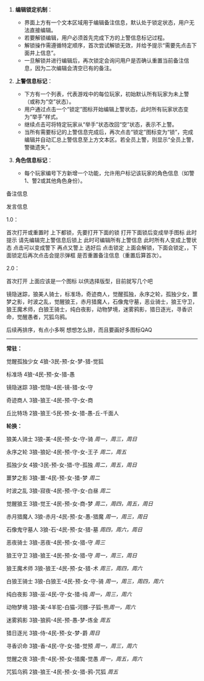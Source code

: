 1. **编辑锁定机制**：
   - 界面上方有一个文本区域用于编辑备注信息，默认处于锁定状态，用户无法直接编辑。
   - 若要解锁编辑，用户必须首先完成下方的上警信息标记过程。
   - 解锁操作需遵循特定顺序，首次尝试解锁无效，并给予提示“需要先点击下面井上信息”。
   - 一旦解锁并进行编辑后，再次锁定会询问用户是否确认重置当前备注信息，因为二次编辑会清空已有的备注。

2. **上警信息标记**：
   - 下方有一个列表，代表游戏中的每位玩家，初始默认所有玩家为未上警（或称为“空”状态）。
   - 用户通过点击一个“锁定”图标开始编辑上警状态，此时所有玩家状态变为“举手”样式。
   - 继续点击可将特定玩家从“举手”状态改回“空”状态，表示不上警。
   - 当所有需要标记的上警信息完成后，再次点击“锁定”图标变为“锁”，完成编辑并自动汇总上警信息至上方文本区。若全员上警，则显示“全员上警，警徽遗失”。

3. **角色信息标记**：
   - 每个玩家编号下方新增一个功能，允许用户标记该玩家的角色信息（如警1、警2或其他角色身份）。

备注信息

发言信息

1.0：

首次打开或重置时  上下都锁，先要打开下面的锁  打开下面锁后变成举手图标  此时提示 请先编辑完上警信息后锁上  此时可编辑所有上警信息 此时所有人变成上警状态 点击可以变成警下 再点又警上  选好后 点击锁定 上面会解锁，下面会锁定，，下面锁定后再次点击会提示弹框 是否重置备注信息（重置后算首次）。

2.0：

首次打开   上面应该是一个图标  以供选择版型，目前就写几个吧  

镜隐迷踪，狼美人骑士，标准场，奇迹商人，觉醒孤独，永序之轮，孤独少女，噩梦之影，时波之乱，觉醒狼王，赤月猎魔人，石像鬼守墓，恶业骑士，狼王守卫，狼王魔术师，白狼王骑士，纯白夜影，动物梦境，迷雾鸦影，猎日逐光，寻香识命，觉醒愚者，咒狐乌鸦。

后续再排序，有点小多啊  想想怎么排，而且要画好多图标QAQ

------

**常驻：**

觉醒孤独少女 4狼-3民-预-女-梦-猎-觉狐  

标准场   4狼-4民-预-女-猎-愚

镜隐迷踪  3狼-觉隐-4民-镜-猎-女-守  

奇迹商人  3狼-狼王-4民-预-守-女-商

丘比特场  2狼-狼王-5民-预-女-猎-愚-丘-千面人

**轮换：**

狼美人骑士  3狼-美-4民-预-女-守-骑  *周一，周三，周日*

永序之轮  3狼-狼妃-4民-预-守-女-王子 *周二，周五*

孤独少女  4狼-3民-预-女-猎-守-孤独  *周二，周五，周日*

噩梦之影  3狼-噩-4民-预-女-猎-梦  *周二*

时波之乱  3狼-寂夜-4民-预-守-女-白昼 *周二*

觉醒狼王  3狼-觉王-4民-预-女-商-梦  *周二，周四，周五，周日*

赤月猎魔人  3狼-赤月-4民-预-女-愚-猎魔 *周一，周三，周日*

石像鬼守墓人 3狼-石-4民-预-女-猎-墓  *周四，周六，周日*

恶夜骑士  3狼-恶夜-4民-预-女-猎-守  *周三*

狼王守卫  3狼-狼王-4民-预-女-猎-守  *周一，周三，周日*

狼王魔术师  3狼-狼王-4民-预-女-猎-术  *周三，周四，周六*

白狼王骑士  3狼-白狼王-4民-预-女-守-骑 *周一，周三，周四，周六*

纯白夜影  3狼-巫-4民-守-女-猎-纯  *周一，周三，周六*

动物梦境  3狼-美-4羊驼-白猫-河豚-子狐-熊*周一，周六*

迷雾鸦影  3狼-狼鸦-4民-预-愚-梦-炼金 *周五*

猎日逐光  3狼-侍-4民-预-女-梦-爵  *周日*

寻香识命  3狼-香-4民-守-女-猎-觉预  *周一，周三，周六*

觉醒之夜  3狼-贵-4民-预-女-猎魔-觉愚 *周一，周五，周六*

咒狐乌鸦  2狼-狼王-4民-预-女-猎-鸦-咒狐 *周五*
